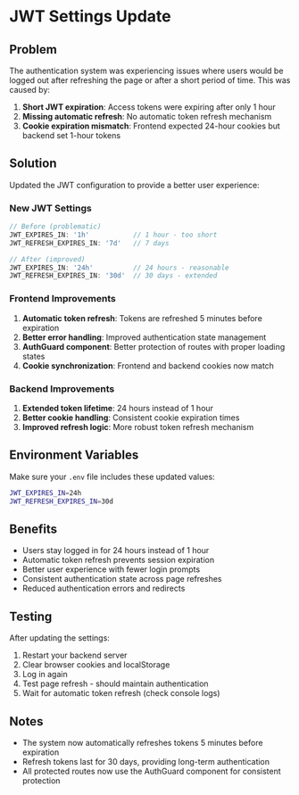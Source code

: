 # JWT Settings Update

## Problem
The authentication system was experiencing issues where users would be logged out after refreshing the page or after a short period of time. This was caused by:

1. **Short JWT expiration**: Access tokens were expiring after only 1 hour
2. **Missing automatic refresh**: No automatic token refresh mechanism
3. **Cookie expiration mismatch**: Frontend expected 24-hour cookies but backend set 1-hour tokens

## Solution
Updated the JWT configuration to provide a better user experience:

### New JWT Settings
```typescript
// Before (problematic)
JWT_EXPIRES_IN: '1h'           // 1 hour - too short
JWT_REFRESH_EXPIRES_IN: '7d'   // 7 days

// After (improved)
JWT_EXPIRES_IN: '24h'          // 24 hours - reasonable
JWT_REFRESH_EXPIRES_IN: '30d'  // 30 days - extended
```

### Frontend Improvements
1. **Automatic token refresh**: Tokens are refreshed 5 minutes before expiration
2. **Better error handling**: Improved authentication state management
3. **AuthGuard component**: Better protection of routes with proper loading states
4. **Cookie synchronization**: Frontend and backend cookies now match

### Backend Improvements
1. **Extended token lifetime**: 24 hours instead of 1 hour
2. **Better cookie handling**: Consistent cookie expiration times
3. **Improved refresh logic**: More robust token refresh mechanism

## Environment Variables
Make sure your `.env` file includes these updated values:

```bash
JWT_EXPIRES_IN=24h
JWT_REFRESH_EXPIRES_IN=30d
```

## Benefits
- Users stay logged in for 24 hours instead of 1 hour
- Automatic token refresh prevents session expiration
- Better user experience with fewer login prompts
- Consistent authentication state across page refreshes
- Reduced authentication errors and redirects

## Testing
After updating the settings:
1. Restart your backend server
2. Clear browser cookies and localStorage
3. Log in again
4. Test page refresh - should maintain authentication
5. Wait for automatic token refresh (check console logs)

## Notes
- The system now automatically refreshes tokens 5 minutes before expiration
- Refresh tokens last for 30 days, providing long-term authentication
- All protected routes now use the AuthGuard component for consistent protection



